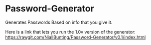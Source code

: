 Password-Generator
==================

Generates Passwords Based on info that you give it. 

Here is a link that lets you run the 1.0v version of the generator: https://rawgit.com/NiallBunting/Password-Generator/v0.1/index.html
